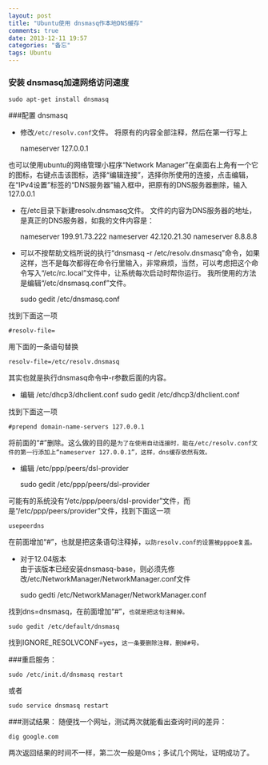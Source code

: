 ```yaml
---
layout: post
title: "Ubuntu使用 dnsmasq作本地DNS缓存"
comments: true
date: 2013-12-11 19:57
categories: "备忘"
tags: Ubuntu
---
```

### 安装 dnsmasq加速网络访问速度

    sudo apt-get install dnsmasq
###配置 dnsmasq

 - 修改`/etc/resolv.conf`文件。  将原有的内容全部注释，然后在第一行写上

    nameserver 127.0.0.1

也可以使用ubuntu的网络管理小程序“Network Manager”在桌面右上角有一个它的图标，右键点击该图标，选择“编辑连接”，选择你所使用的连接，点击编辑，在“IPv4设置”标签的“DNS服务器”输入框中，把原有的DNS服务器删除，输入 127.0.0.1  

 - 在/etc目录下新建resolv.dnsmasq文件。 文件的内容为DNS服务器的地址，是真正的DNS服务器，如我的文件内容是：

    nameserver 199.91.73.222
    nameserver 42.120.21.30
    nameserver 8.8.8.8

 - 可以不按帮助文档所说的执行“dnsmasq -r /etc/resolv.dnsmasq”命令，如果这样，岂不是每次都得在命令行里输入，非常麻烦，当然，可以考虑把这个命令写入“/etc/rc.local”文件中，让系统每次启动时帮你运行。 我所使用的方法是编辑“/etc/dnsmasq.conf”文件。  

    sudo gedit /etc/dnsmasq.conf

找到下面这一项  

    #resolv-file=

用下面的一条语句替换

    resolv-file=/etc/resolv.dnsmasq

其实也就是执行dnsmasq命令中-r参数后面的内容。  

 - 编辑 /etc/dhcp3/dhclient.conf
    sudo gedit /etc/dhcp3/dhclient.conf 

找到下面这一项

    #prepend domain-name-servers 127.0.0.1

将前面的“#”删除。这么做的目的是`为了在使用自动连接时，能在/etc/resolv.conf文件的第一行添加上“nameserver 127.0.0.1”，这样，dns缓存依然有效。`  

 - 编辑 /etc/ppp/peers/dsl-provider

    sudo gedit /etc/ppp/peers/dsl-provider 

可能有的系统没有“/etc/ppp/peers/dsl-provider”文件，而是“/etc/ppp/peers/provider”文件，找到下面这一项

    usepeerdns

在前面增加“#”，也就是把这条语句注释掉，`以防resolv.conf的设置被pppoe复盖。`  

 - 对于12.04版本  
由于该版本已经安装dnsmasq-base，则必须先修改/etc/NetworkManager/NetworkManager.conf文件  

    sudo gedti /etc/NetworkManager/NetworkManager.conf  


找到dns=dnsmasq，在前面增加“#”，`也就是把这句注释掉。`

    sudo gedit /etc/default/dnsmasq

找到IGNORE_RESOLVCONF=yes，`这一条要删除注释，删掉#号。`

###重启服务：

    sudo /etc/init.d/dnsmasq restart

或者 

    sudo service dnsmasq restart


###测试结果：
随便找一个网址，测试两次就能看出查询时间的差异：

    dig google.com

两次返回结果的时间不一样，第二次一般是0ms；多试几个网址，证明成功了。


